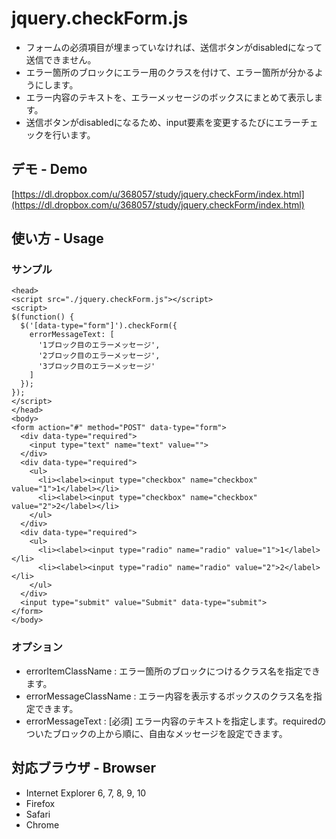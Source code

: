 # jquery.checkForm.js

- フォームの必須項目が埋まっていなければ、送信ボタンがdisabledになって送信できません。
- エラー箇所のブロックにエラー用のクラスを付けて、エラー箇所が分かるようにします。
- エラー内容のテキストを、エラーメッセージのボックスにまとめて表示します。
- 送信ボタンがdisabledになるため、input要素を変更するたびにエラーチェックを行います。

## デモ - Demo

[https://dl.dropbox.com/u/368057/study/jquery.checkForm/index.html](https://dl.dropbox.com/u/368057/study/jquery.checkForm/index.html)

## 使い方 - Usage

### サンプル

	<head>
	<script src="./jquery.checkForm.js"></script>
	<script>
	$(function() {
	  $('[data-type="form"]').checkForm({
	    errorMessageText: [
	      '1ブロック目のエラーメッセージ',
	      '2ブロック目のエラーメッセージ',
	      '3ブロック目のエラーメッセージ'
	    ]
	  });
	});
	</script>
	</head>
	<body>
	<form action="#" method="POST" data-type="form">
	  <div data-type="required">
	    <input type="text" name="text" value="">
	  </div>
	  <div data-type="required">
	    <ul>
	      <li><label><input type="checkbox" name="checkbox" value="1">1</label></li>
	      <li><label><input type="checkbox" name="checkbox" value="2">2</label></li>
	    </ul>
	  </div>
	  <div data-type="required">
	    <ul>
	      <li><label><input type="radio" name="radio" value="1">1</label></li>
	      <li><label><input type="radio" name="radio" value="2">2</label></li>
	    </ul>
	  </div>
	  <input type="submit" value="Submit" data-type="submit">
	</form>
	</body>

### オプション

- errorItemClassName : エラー箇所のブロックにつけるクラス名を指定できます。
- errorMessageClassName : エラー内容を表示するボックスのクラス名を指定できます。
- errorMessageText : [必須] エラー内容のテキストを指定します。requiredのついたブロックの上から順に、自由なメッセージを設定できます。

## 対応ブラウザ - Browser

- Internet Explorer 6, 7, 8, 9, 10
- Firefox
- Safari
- Chrome
